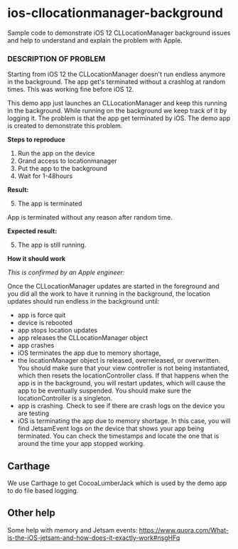 # ios-cllocationmanager-background
Sample code to demonstrate iOS 12 CLLocationManager background issues and help to understand and explain the problem with Apple.

### DESCRIPTION OF PROBLEM
Starting from iOS 12 the CLLocationManager doesn't run endless anymore in the background. The app get's terminated without a crashlog at random times. This was working fine before iOS 12.

This demo app just launches an CLLocationManager and keep this running in the background. While running on the background we keep track of it by logging it. The problem is that the app get terminated by iOS. The demo app is created to demonstrate this problem.

**Steps to reproduce**

1. Run the app on the device 
2. Grand access to locationmanager
3. Put the app to the background
4. Wait for 1-48hours 

**Result:**

5. The app is terminated

App is terminated without any reason after random time.

**Expected result:**

5. The app is still running.

**How it should work**

*This is confirmed by an Apple engineer:*

Once the CLLocationManager updates are started in the foreground and you did all the work to have it running in the background, the location updates should run endless in the background until:


- app is force quit
- device is rebooted
- app stops location updates
- app releases the CLLocationManager object
- app crashes
- iOS terminates the app due to memory shortage,
- the locationManager object is released, overreleased, or overwritten. You should make sure that your view controller is not being instantiated, which then resets the locationController class. If that happens when the app is in the background, you will restart updates, which will cause the app to be eventually suspended. You should make sure the locationController is a singleton.
- app is crashing. Check to see if there are crash logs on the device you are testing
- iOS is terminating the app due to memory shortage. In this case, you will find JetsamEvent logs on the device that shows your app being terminated. You can check the timestamps and locate the one that is around the time your app stopped working.


## Carthage
We use Carthage to get CocoaLumberJack which is used by the demo app to do file based logging.

## Other help

Some help with memory and Jetsam events:
https://www.quora.com/What-is-the-iOS-jetsam-and-how-does-it-exactly-work#nsgHFq

